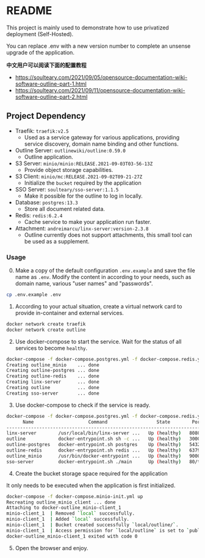 # README

This project is mainly used to demonstrate how to use privatized deployment (Self-Hosted).

You can replace .env with a new version number to complete an unsense upgrade of the application.

**中文用户可以阅读下面的配置教程**

- https://soulteary.com/2021/09/05/opensource-documentation-wiki-software-outline-part-1.html
- https://soulteary.com/2021/09/11/opensource-documentation-wiki-software-outline-part-2.html


## Project Dependency

- Traefik: `traefik:v2.5`
    - Used as a service gateway for various applications, providing service discovery, domain name binding and other functions.
- Outline Server: `outlinewiki/outline:0.59.0`
    - Outline application.
- S3 Server: `minio/minio:RELEASE.2021-09-03T03-56-13Z`
    - Provide object storage capabilities.
- S3 Client: `minio/mc:RELEASE.2021-09-02T09-21-27Z`
    - Initialize the `bucket` required by the application
- SSO Server: `soulteary/sso-server:1.1.5`
    - Make it possible for the outline to log in locally.
- Database: `postgres:13.3`
    - Store all document related data.
- Redis: `redis:6.2.4`
    - Cache service to make your application run faster.
- Attachment: `andreimarcu/linx-server:version-2.3.8`
    - Outline currently does not support attachments, this small tool can be used as a supplement.

### Usage

0. Make a copy of the default configuration `.env.example` and save the file name as `.env`. Modify the content in  according to your needs, such as domain name, various "user names" and "passwords".

```bash
cp .env.example .env
```

1. According to your actual situation, create a virtual network card to provide in-container and external services.

```bash
docker network create traefik
docker network create outline
```

2. Use docker-compose to start the service. Wait for the status of all services to become `healthy`.

```bash
docker-compose -f docker-compose.postgres.yml -f docker-compose.redis.yml -f docker-compose.minio.yml -f docker-compose.attachment.yml -f docker-compose.sso.yml -f docker-compose.outline.yml up -d
Creating outline_minio    ... done
Creating outline-postgres ... done
Creating outline-redis    ... done
Creating linx-server      ... done
Creating outline          ... done
Creating sso-server       ... done
```

3.  Use docker-compose to check if the service is ready.


```bash
docker-compose -f docker-compose.postgres.yml -f docker-compose.redis.yml -f docker-compose.minio.yml -f docker-compose.attachment.yml -f docker-compose.sso.yml -f docker-compose.outline.yml ps   
      Name                    Command                  State        Ports  
---------------------------------------------------------------------------
linx-server        /usr/local/bin/linx-server ...   Up (healthy)   8080/tcp
outline            docker-entrypoint.sh sh -c ...   Up (healthy)   3000/tcp
outline-postgres   docker-entrypoint.sh postgres    Up (healthy)   5432/tcp
outline-redis      docker-entrypoint.sh redis ...   Up (healthy)   6379/tcp
outline_minio      /usr/bin/docker-entrypoint ...   Up (healthy)   9000/tcp
sso-server         docker-entrypoint.sh ./main      Up (healthy)   80/tcp   
```

4. Create the bucket storage space required for the application

It only needs to be executed when the application is first initialized.

```bash
docker-compose -f docker-compose.minio-init.yml up 
Recreating outline_minio_client ... done
Attaching to docker-outline_minio-client_1
minio-client_1  | Removed `local` successfully.
minio-client_1  | Added `local` successfully.
minio-client_1  | Bucket created successfully `local/outline/`.
minio-client_1  | Access permission for `local/outline` is set to `public`
docker-outline_minio-client_1 exited with code 0
```

5. Open the browser and enjoy.

